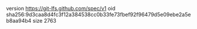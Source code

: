 version https://git-lfs.github.com/spec/v1
oid sha256:9d3caa8d4fc3f12a384538cc0b33fe73fbef92f96479d5e09ebe2a5eb8aa94b4
size 2763
